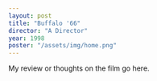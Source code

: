 ```yaml
---
layout: post
title: "Buffalo '66"
director: "A Director"
year: 1998
poster: "/assets/img/home.png"
---
```


My review or thoughts on the film go here.
